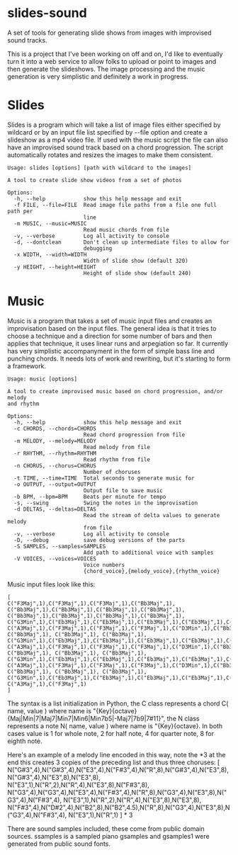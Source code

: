 # slides-sound
A set of tools for generating slide shows from images with improvised sound tracks.

This is a project that I've been working on off and on, I'd like to eventually turn it into a web service to allow folks to upload or point to images and then generate the slideshows. The image processing and the music generation is very simplistic and definitely a work in progress.

Slides
==================================================================================

Slides is a program which will take a list of image files either specified by wildcard or by an input file list specified by --file option and create a slideshow as a mp4 video file. If used with the music script the file can also have an improvised sound track based on a chord progression. The script automatically rotates and resizes the images to make them consistent. 

    Usage: slides [options] [path with wildcard to the images]
    
    A tool to create slide show videos from a set of photos
    
    Options:
      -h, --help            show this help message and exit
      -f FILE, --file=FILE  Read image file paths from a file one full path per
                            line
      -m MUSIC, --music=MUSIC
                            Read music chords from file
      -v, --verbose         Log all activity to console
      -d, --dontclean       Don't clean up intermediate files to allow for
                            debugging
      -x WIDTH, --width=WIDTH
                            Width of slide show (default 320)
      -y HEIGHT, --height=HEIGHT
                            Height of slide show (default 240)

Music
=================================================================================

Music is a program that takes a set of music input files and creates an improvisation based on the input files. The general idea is that it tries to choose a technique and a direction for some number of bars and then applies that technique, it uses linear runs and arpegiation so far. It currently has very simplistic accompanyment in the form of simple bass line and punching chords. It needs lots of work and rewriting, but it's starting to form a framework.


    Usage: music [options]
    
    A tool to create improvised music based on chord progression, and/or melody
    and rhythm
    
    Options:
      -h, --help            show this help message and exit
      -c CHORDS, --chords=CHORDS
                            Read chord progression from file
      -m MELODY, --melody=MELODY
                            Read melody from file
      -r RHYTHM, --rhythm=RHYTHM
                            Read rhythm from file
      -n CHORUS, --chorus=CHORUS
                            Number of choruses
      -t TIME, --time=TIME  Total seconds to generate music for
      -o OUTPUT, --output=OUTPUT
                            Output file to save music
      -b BPM, --bpm=BPM     Beats per minute for tempo
      -s, --swing           Swing the notes in the improvisation
      -d DELTAS, --deltas=DELTAS
                            Read the stream of delta values to generate melody
                            from file
      -v, --verbose         Log all activity to console
      -D, --debug           save debug versions of the parts
      -S SAMPLES, --samples=SAMPLES
                            Add path to additional voice with samples
      -V VOICES, --voices=VOICES
                            Voice numbers
                            {chord_voice},{melody_voice},{rhythm_voice}
    
Music input files look like this:

    [
    C("F3Maj",1),C("F3Maj",1),C("F3Maj",1),C("Bb3Maj",1),
    C("Bb3Maj",1),C("Bb3Maj",1),C("Bb3Maj",1),C("Bb3Maj",1),
    C("Bb3Maj",1),C("Bb3Maj",1),C("Bb3Maj",1),C("Bb3Maj",1),
    C("G3Min",1),C("Eb3Maj",1),C("Eb3Maj",1),C("Eb3Maj",1),C("Eb3Maj",1),C("Eb3Maj",1),
    C("A3Maj",1),C("F3Maj",1),C("F3Maj",1),C("F3Maj",1),C("D3Min",1),C("Bb3Maj",1),C("Bb3Maj",1), C("Bb3Maj",1), C("Bb3Maj",1), C("Bb3Maj",1),
    C("G3Min",1),C("Eb3Maj",1),C("Eb3Maj",1),C("Eb3Maj",1),C("Eb3Maj",1),C("Eb3Maj",1),
    C("A3Maj",1),C("F3Maj",1),C("F3Maj",1),C("F3Maj",1),C("D3Min",1),C("Bb3Maj",1),C("Bb3Maj",1), C("Bb3Maj",1), C("Bb3Maj",1), C("Bb3Maj",1),
    C("G3Min",1),C("Eb3Maj",1),C("Eb3Maj",1),C("Eb3Maj",1),C("Eb3Maj",1),C("Eb3Maj",1),
    C("A3Maj",1),C("F3Maj",1),C("F3Maj",1),C("F3Maj",1),C("D3Min",1),C("Bb3Maj",1),C("Bb3Maj",1), C("Bb3Maj",1), C("Bb3Maj",1), C("Bb3Maj",1),
    C("G3Min",1),C("Eb3Maj",1),C("Eb3Maj",1),C("Eb3Maj",1),C("Eb3Maj",1),C("Eb3Maj",1),
    C("A3Maj",1),C("F3Maj",1)
    ]

The syntax is a list initialization in Python, the C class represents a chord  C( name, value ) where name is "{Key}{octave}{Maj|Min|7|Maj7|Min7|Min6|Min7b5|-Maj7|7b9|7#11}", the N class represents a note N( name, value ) where name is "{Key}{octave}. In both cases value is 1 for whole note, 2 for half note, 4 for quarter note, 8 for eighth note. 

Here's an example of a melody line encoded in this way, note the *3 at the end this creates 3 copies of the preceding list and thus three choruses:
    [
    N("G#3",4),N("G#3",4),N("E3",4),N("F#3",4),N("R",8),N("G#3",4),N("E3",8),N("G#3",4),N("E3",8),N("E3",8),
    N("E3",1),N("R",2),N("R",4),N("E3",8),N("F#3",8),
    N("G3",4),N("G3",4),N("E3",4),N("F#3",4),N("R",8),N("G3",4),N("E3",8),N("G3",4),N("F#3",4),
    N("E3",1),N("R",2),N("R",4),N("E3",8),N("E3",8),
    N("F#3",4),N("D#2",4),N("B2",8),N("B2",4.5),N("R",8),N("G3",4),N("E3",8),N("G3",4),N("F#3",4),
    N("E3",1),N("R",1)
    ] * 3

There are sound samples included, these come from public domain sources. ssamples is a sampled piano gsamples and gsamples1 were generated from public sound fonts.



